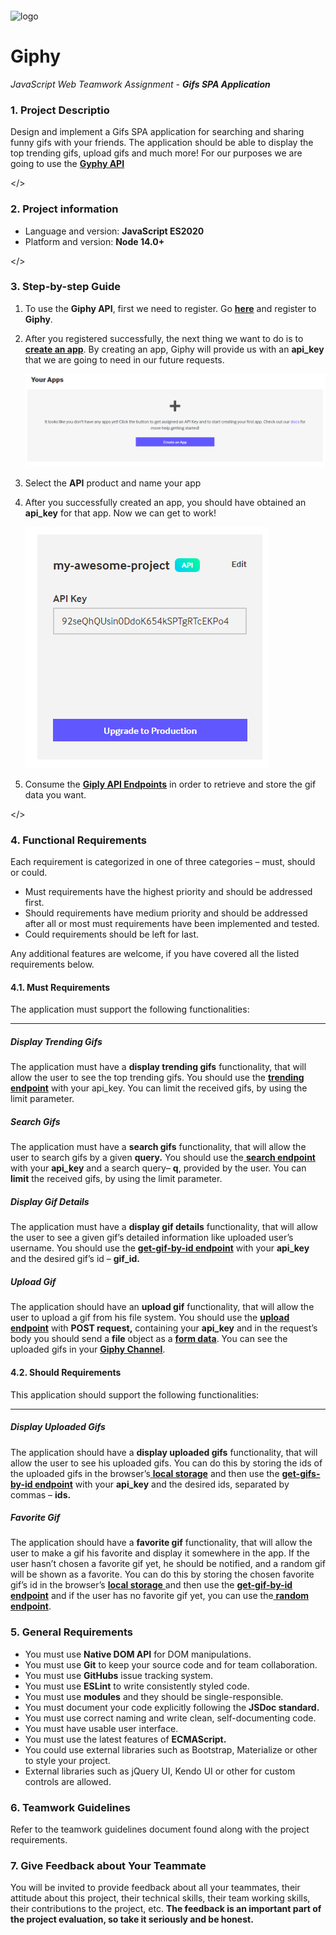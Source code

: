<img src="https://webassets.telerikacademy.com/images/default-source/logos/telerik-academy.svg" alt="logo" width="300px" style="margin-top: 20px;"/>

# Giphy

_JavaScript Web Teamwork Assignment - **Gifs SPA Application**_

### 1. Project Descriptio

Design and implement a Gifs SPA application for searching and sharing funny gifs with your friends. The application should be able to display the top trending gifs, upload gifs and much more! For our purposes we are going to use the [**Gyphy API**](https://developers.giphy.com/docs/api/#quick-start-guide)

</>

### 2. Project information

- Language and version: **JavaScript ES2020**
- Platform and version: **Node 14.0+**

</>

### 3. Step-by-step Guide

1. To use the **Giphy API**, first we need to register. Go [**here**](https://giphy.com/join?next=%2Foauth%2Fauthorize%2F%3Fresponse_type%3Dcode%26client_id%3DC7yftGDVCAhmaTnJCKv3eNaRsANYTDDf7PA9jZbw%26redirect_uri%3Dhttps%253A%252F%252Fpartner-hub-api.giphy.com%252Fapi%252Fv1%252Flogin%253Fredirect_uri%253Dhttps%253A%252F%252Fdevelopers.giphy.com%252F) and register to **Giphy**.
2. After you registered successfully, the next thing we want to do is to [**create an app**](https://developers.giphy.com/dashboard/). By creating an app, Giphy will provide us with an **api_key** that we are going to need in our future requests.

   ![1720620373750](image/README/1720620373750.png)
3. Select the **API** product and name your app
4. After you successfully created an app, you should have obtained an **api_key** for that app. Now we can get to work!

   ![1720620408755](image/README/1720620408755.png)
5. Consume the [**Giply API Endpoints**](https://developers.giphy.com/docs/api/endpoint/#search) in order to retrieve and store the gif data you want.

</>

### 4. Functional Requirements

Each requirement is categorized in one of three categories – must, should or could.

* Must requirements have the highest priority and should be addressed first.
* Should requirements have medium priority and should be addressed after all or most must requirements have been implemented and tested.
* Could requirements should be left for last.

Any additional features are welcome, if you have covered all the listed requirements below.

#### 4.1. Must Requirements

The application must support the following functionalities:

---

##### Display Trending Gifs

The application must have a **display trending gifs** functionality, that will allow the user to see the top trending gifs. You should use the [**trending endpoint**](https://developers.giphy.com/docs/api/endpoint/#trending) with your api_key. You can limit the received gifs, by using the limit parameter.

##### Search Gifs

The application must have a **search gifs** functionality, that will allow the user to search gifs by a given **query.** You should use the[ **search endpoint**](https://developers.giphy.com/docs/api/endpoint/#search) with your **api_key** and a search query– **q**, provided by the user. You can **limit** the received gifs, by using the limit parameter.

##### Display Gif Details

The application must have a **display gif details** functionality, that will allow the user to see a given gif’s detailed information like uploaded user’s username. You should use the [**get-gif-by-id endpoint**](https://developers.giphy.com/docs/api/endpoint/#get-gif-by-id) with your **api_key** and the desired gif’s id – **gif_id.**

##### Upload Gif

The application should have an **upload gif** functionality, that will allow the user to upload a gif from his file system. You should use the **[upload endpoint](https://developers.giphy.com/docs/api/endpoint/#upload)** with **POST request,** containing your **api_key** and in the request’s body you should send a **file** object as a [**form data**](https://developer.mozilla.org/en-US/docs/Web/API/FormData). You can see the uploaded gifs in your [**Giphy Channel**](https://giphy.com/explore/channel).

#### 4.2. Should Requirements

This application should support the following functionalities:

---

##### Display Uploaded Gifs

The application should have a **display uploaded gifs** functionality, that will allow the user to see his uploaded gifs. You can do this by storing the ids of the uploaded gifs in the browser’s[ **local storage**](https://www.w3schools.com/jsref/prop_win_localstorage.asp) and then use the [**get-gifs-by-id endpoint**](https://developers.giphy.com/docs/api/endpoint/#get-gifs-by-id) with your **api_key** and the desired ids, separated by commas – **ids.**

##### Favorite Gif

The application should have a **favorite gif** functionality, that will allow the user to make a gif his favorite and display it somewhere in the app. If the user hasn’t chosen a favorite gif yet, he should be notified, and a random gif will be shown as a favorite. You can do this by storing the chosen favorite gif’s id in the browser’s [**local storage** ](https://www.w3schools.com/jsref/prop_win_localstorage.asp)and then use the [**get-gif-by-id endpoint**](https://developers.giphy.com/docs/api/endpoint/#get-gif-by-id) and if the user has no favorite gif yet, you can use the[ **random endpoint**](https://developers.giphy.com/docs/api/endpoint/#random).

### 5. General Requirements

* You must use **Native DOM API** for DOM manipulations.
* You must use **Git** to keep your source code and for team collaboration.
* You must use **GitHubs** issue tracking system.
* You must use **ESLint** to write consistently styled code.
* You must use **modules** and they should be single-responsible.
* You must document your code explicitly following the **JSDoc standard.**
* You must use correct naming and write clean, self-documenting code.
* You must have usable user interface.
* You must use the latest features of **ECMAScript.**
* You could use external libraries such as Bootstrap, Materialize or other to style your project.
* External libraries such as jQuery UI, Kendo UI or other for custom controls are allowed.

### 6. Teamwork Guidelines

Refer to the teamwork guidelines document found along with the project requirements.

### 7. Give Feedback about Your Teammate

You will be invited to provide feedback about all your teammates, their attitude about this project, their technical skills, their team working skills, their contributions to the project, etc. **The feedback is an important part of the project evaluation, so take it seriously and be honest.**
